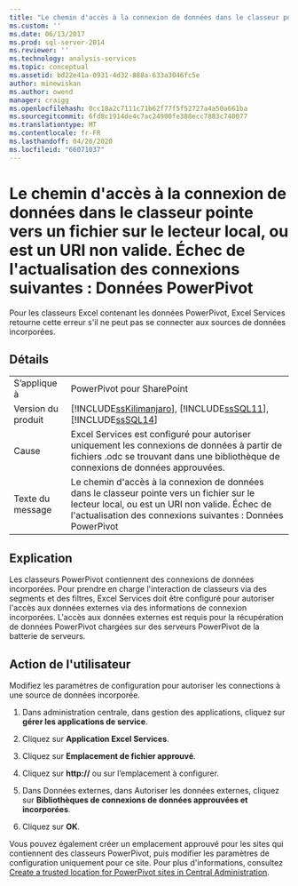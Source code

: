 ```yaml
---
title: "Le chemin d'accès à la connexion de données dans le classeur pointe vers un fichier sur le lecteur local, ou est un URI non valide. Échec de l’actualisation des connexions suivantes : données PowerPivot | Microsoft Docs"
ms.custom: ''
ms.date: 06/13/2017
ms.prod: sql-server-2014
ms.reviewer: ''
ms.technology: analysis-services
ms.topic: conceptual
ms.assetid: bd22e41a-0931-4d32-888a-633a3046fc5e
author: minewiskan
ms.author: owend
manager: craigg
ms.openlocfilehash: 0cc18a2c7111c71b62f77f5f52727a4a50a661ba
ms.sourcegitcommit: 6fd8c1914de4c7ac24900fe388ecc7883c740077
ms.translationtype: MT
ms.contentlocale: fr-FR
ms.lasthandoff: 04/26/2020
ms.locfileid: "66071037"
---
```

# <a name="the-data-connection-path-in-the-workbook-points-to-a-file-on-the-local-drive-or-is-an-invalid-uri-the-following-connections-failed-to-refresh-powerpivot-data"></a>Le chemin d'accès à la connexion de données dans le classeur pointe vers un fichier sur le lecteur local, ou est un URI non valide. Échec de l'actualisation des connexions suivantes : Données PowerPivot
  Pour les classeurs Excel contenant les données PowerPivot, Excel Services retourne cette erreur s'il ne peut pas se connecter aux sources de données incorporées.  
  
## <a name="details"></a>Détails  
  
|||  
|-|-|  
|S’applique à|PowerPivot pour SharePoint|  
|Version du produit|[!INCLUDE[ssKilimanjaro](../../includes/sskilimanjaro-md.md)], [!INCLUDE[ssSQL11](../../includes/sssql11-md.md)], [!INCLUDE[ssSQL14](../../includes/sssql14-md.md)]|  
|Cause|Excel Services est configuré pour autoriser uniquement les connexions de données à partir de fichiers .odc se trouvant dans une bibliothèque de connexions de données approuvées.|  
|Texte du message|Le chemin d'accès à la connexion de données dans le classeur pointe vers un fichier sur le lecteur local, ou est un URI non valide. Échec de l'actualisation des connexions suivantes : Données PowerPivot|  
  
## <a name="explanation"></a>Explication  
 Les classeurs PowerPivot contiennent des connexions de données incorporées. Pour prendre en charge l'interaction de classeurs via des segments et des filtres, Excel Services doit être configuré pour autoriser l'accès aux données externes via des informations de connexion incorporées. L'accès aux données externes est requis pour la récupération de données PowerPivot chargées sur des serveurs PowerPivot de la batterie de serveurs.  
  
## <a name="user-action"></a>Action de l'utilisateur  
 Modifiez les paramètres de configuration pour autoriser les connections à une source de données incorporée.  
  
1.  Dans administration centrale, dans gestion des applications, cliquez sur **gérer les applications de service**.  
  
2.  Cliquez sur **Application Excel Services**.  
  
3.  Cliquez sur **Emplacement de fichier approuvé**.  
  
4.  Cliquez sur **http://** ou sur l’emplacement à configurer.  
  
5.  Dans Données externes, dans Autoriser les données externes, cliquez sur **Bibliothèques de connexions de données approuvées et incorporées**.  
  
6.  Cliquez sur **OK**.  
  
 Vous pouvez également créer un emplacement approuvé pour les sites qui contiennent des classeurs PowerPivot, puis modifier les paramètres de configuration uniquement pour ce site. Pour plus d'informations, consultez [Create a trusted location for PowerPivot sites in Central Administration](create-a-trusted-location-for-power-pivot-sites-in-central-administration.md).  
  
  
